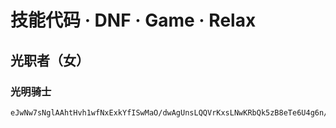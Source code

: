 # 技能代码 · DNF · Game · Relax

## 光职者（女）

### 光明骑士

```
eJwNw7sNglAAhtHvh1wfNxExkYfISwMaO/dwAgUnsLQQVrKxsLNwKRbQk5zB8eTe6U4g6n/7RW8mY+Syd5DBvNATjdCCykcBdo79YJco5BhRetgzSlCKYrI1ylHGoWBXoi2rG6pIGqILfkvwYNox6zFeTEhGSknOhoaCloiKKz0MPwYXEIc=
```
